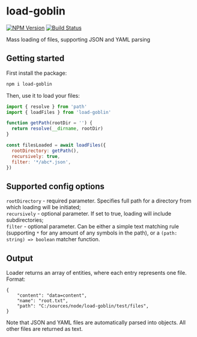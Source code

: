 # load-goblin

[![NPM Version][npm-image]][npm-url]
[![Build Status](https://github.com/kibertoad/load-goblin/workflows/ci/badge.svg)](https://github.com/kibertoad/load-goblin/actions)

Mass loading of files, supporting JSON and YAML parsing

## Getting started

First install the package:

```bash
npm i load-goblin
```

Then, use it to load your files:

```js
import { resolve } from 'path'
import { loadFiles } from 'load-goblin'

function getPath(rootDir = '') {
  return resolve(__dirname, rootDir)
}

const filesLoaded = await loadFiles({
  rootDirectory: getPath(),
  recursively: true,
  filter: '*/abc*.json',
})
```

## Supported config options
`rootDirectory` - required parameter. Specifies full path for a directory from which loading will be initiated;  
`recursively` - optional parameter. If set to true, loading will include subdirectories;  
`filter` - optional parameter. Can be either a simple text matching rule (supporting `*` for any amount of any symbols in the path), or a `(path: string) => boolean` matcher function.

## Output

Loader returns an array of entities, where each entry represents one file. Format:
```
{
    "content": "data=content",
    "name": "root.txt",
    "path": "C:/sources/node/load-goblin/test/files",
}
```

Note that JSON and YAML files are automatically parsed into objects. All other files are returned as text.

[npm-image]: https://img.shields.io/npm/v/load-goblin.svg
[npm-url]: https://npmjs.org/package/load-goblin
[downloads-image]: https://img.shields.io/npm/dm/load-goblin.svg
[downloads-url]: https://npmjs.org/package/load-goblin
